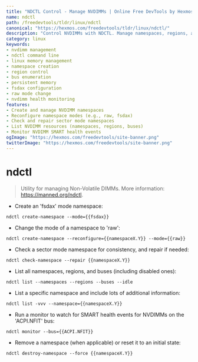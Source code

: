 ```yaml
---
title: "NDCTL Control - Manage NVDIMMs | Online Free DevTools by Hexmos"
name: ndctl
path: /freedevtools/tldr/linux/ndctl
canonical: "https://hexmos.com/freedevtools/tldr/linux/ndctl/"
description: "Control NVDIMMs with NDCTL. Manage namespaces, regions, and buses for non-volatile memory on Linux systems. Free online tool, no registration required."
category: linux
keywords:
- nvdimm management
- ndctl command line
- linux memory management
- namespace creation
- region control
- bus enumeration
- persistent memory
- fsdax configuration
- raw mode change
- nvdimm health monitoring
features:
- Create and manage NVDIMM namespaces
- Reconfigure namespace modes (e.g., raw, fsdax)
- Check and repair sector mode namespaces
- List NVDIMM resources (namespaces, regions, buses)
- Monitor NVDIMM SMART health events
ogImage: "https://hexmos.com/freedevtools/site-banner.png"
twitterImage: "https://hexmos.com/freedevtools/site-banner.png"
---
```


# ndctl

> Utility for managing Non-Volatile DIMMs.
> More information: <https://manned.org/ndctl>.

- Create an 'fsdax' mode namespace:

`ndctl create-namespace --mode={{fsdax}}`

- Change the mode of a namespace to 'raw':

`ndctl create-namespace --reconfigure={{namespaceX.Y}} --mode={{raw}}`

- Check a sector mode namespace for consistency, and repair if needed:

`ndctl check-namespace --repair {{namespaceX.Y}}`

- List all namespaces, regions, and buses (including disabled ones):

`ndctl list --namespaces --regions --buses --idle`

- List a specific namespace and include lots of additional information:

`ndctl list -vvv --namespace={{namespaceX.Y}}`

- Run a monitor to watch for SMART health events for NVDIMMs on the 'ACPI.NFIT' bus:

`ndctl monitor --bus={{ACPI.NFIT}}`

- Remove a namespace (when applicable) or reset it to an initial state:

`ndctl destroy-namespace --force {{namespaceX.Y}}`
